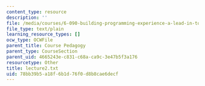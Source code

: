 ```yaml
---
content_type: resource
description: ''
file: /media/courses/6-090-building-programming-experience-a-lead-in-to-6-001-january-iap-2005/78bb39b5a18f6b1d76f0d8b8cae6decf_lecture2.txt
file_type: text/plain
learning_resource_types: []
ocw_type: OCWFile
parent_title: Course Pedagogy
parent_type: CourseSection
parent_uid: 4665243e-c831-c68a-ca9c-3e47b5f3a176
resourcetype: Other
title: lecture2.txt
uid: 78bb39b5-a18f-6b1d-76f0-d8b8cae6decf
---
```

